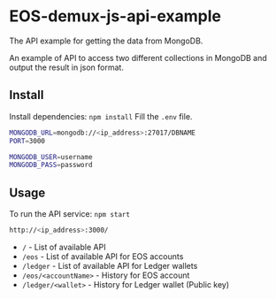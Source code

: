 # EOS-demux-js-api-example
The API example for getting the data from MongoDB.

An example of API to access two different collections in MongoDB and output the result in json format.

## Install
Install dependencies: `npm install`
Fill the `.env` file.

```bash
MONGODB_URL=mongodb://<ip_address>:27017/DBNAME
PORT=3000

MONGODB_USER=username
MONGODB_PASS=password
```

## Usage
To run the API service: `npm start`

```bash
http://<ip_address>:3000/
```

* `/` - List of available API
* `/eos` - List of available API for EOS accounts
* `/ledger` - List of available API for Ledger wallets
* `/eos/<accountName>` - History for EOS account
* `/ledger/<wallet>` - History for Ledger wallet (Public key)


